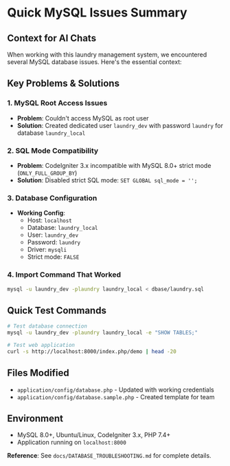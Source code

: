 # Quick MySQL Issues Summary

## Context for AI Chats
When working with this laundry management system, we encountered several MySQL database issues. Here's the essential context:

## Key Problems & Solutions

### 1. **MySQL Root Access Issues**
- **Problem**: Couldn't access MySQL as root user
- **Solution**: Created dedicated user `laundry_dev` with password `laundry` for database `laundry_local`

### 2. **SQL Mode Compatibility** 
- **Problem**: CodeIgniter 3.x incompatible with MySQL 8.0+ strict mode (`ONLY_FULL_GROUP_BY`)
- **Solution**: Disabled strict SQL mode: `SET GLOBAL sql_mode = '';`

### 3. **Database Configuration**
- **Working Config**: 
  - Host: `localhost`
  - Database: `laundry_local` 
  - User: `laundry_dev`
  - Password: `laundry`
  - Driver: `mysqli`
  - Strict mode: `FALSE`

### 4. **Import Command That Worked**
```bash
mysql -u laundry_dev -plaundry laundry_local < dbase/laundry.sql
```

## Quick Test Commands
```bash
# Test database connection
mysql -u laundry_dev -plaundry laundry_local -e "SHOW TABLES;"

# Test web application  
curl -s http://localhost:8000/index.php/demo | head -20
```

## Files Modified
- `application/config/database.php` - Updated with working credentials
- `application/config/database.sample.php` - Created template for team

## Environment
- MySQL 8.0+, Ubuntu/Linux, CodeIgniter 3.x, PHP 7.4+
- Application running on `localhost:8000`

**Reference**: See `docs/DATABASE_TROUBLESHOOTING.md` for complete details.